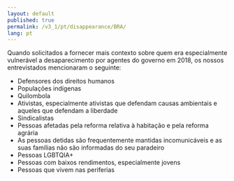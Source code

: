 ```yaml
---
layout: default
published: true
permalink: /v3_1/pt/disappearance/BRA/
lang: pt
---
```


Quando solicitados a fornecer mais contexto sobre quem era especialmente vulnerável a desaparecimento por agentes do governo em 2018, os nossos entrevistados mencionaram o seguinte:
-	Defensores dos direitos humanos
-	Populações indígenas
-	Quilombola
-	Ativistas, especialmente ativistas que defendam causas ambientais e aqueles que defendam a liberdade
-	Sindicalistas
-	Pessoas afetadas pela reforma relativa à habitação e pela reforma agrária
-	As pessoas detidas são frequentemente mantidas incomunicáveis e as suas famílias não são informadas do seu paradeiro
-	Pessoas LGBTQIA+
-	Pessoas com baixos rendimentos, especialmente jovens
-	Pessoas que vivem nas periferias

